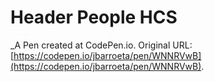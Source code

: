 # Header People HCS
 _A Pen created at CodePen.io. Original URL: [https://codepen.io/jbarroeta/pen/WNNRVwB](https://codepen.io/jbarroeta/pen/WNNRVwB).
